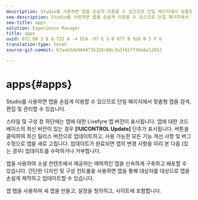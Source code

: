 ```yaml
---
description: Studio를 사용하면 앱을 손쉽게 이용할 수 있으므로 단일 페이지에서 맞춤형 앱을 검색, 편집 및 관리할 수 있습니다.
seo-description: Studio를 사용하면 앱을 손쉽게 이용할 수 있으므로 단일 페이지에서 맞춤형 앱을 검색, 편집 및 관리할 수 있습니다.
seo-title: apps
solution: Experience Manager
title: apps
uuid: 672 DB 3 B 6-722 A -4 ECA -97 E 5-B 877 B 926 B 5 F 6
translation-type: tm+mt
source-git-commit: 67aeb3de964473b326c88c3a3f81ff48a6a12652

---
```



# apps{#apps}

Studio를 사용하면 앱을 손쉽게 이용할 수 있으므로 단일 페이지에서 맞춤형 앱을 검색, 편집 및 관리할 수 있습니다.

스타일 및 구성 창 하단에는 앱에 대한 Livefyre 앱 버전이 표시됩니다. 앱에 대한 코드 베이스의 최신 버전이 있는 경우 **[!UICONTROL Update]** 단추가 표시됩니다. 버튼을 클릭하여 최신 릴리스 버전으로 업데이트하고, 사용 가능한 모든 기능 개선 사항 및 버그 수정으로 앱을 새로 고칩니다. 업데이트가 완료되면 앱의 변경 사항을 미리 본 다음 (있는 경우) 업데이트를 수락하거나 거부합니다.

앱을 사용하여 소셜 컨텐츠에서 제공하는 매력적인 앱을 신속하게 구축하고 배포할 수 있습니다. 간단한 디자인 및 구성 컨트롤을 사용하면 앱을 통해 대상자를 대상으로 앱을 손쉽게 제작하고 업데이트할 수 있습니다.

앱 탭을 사용하여 새 앱을 만들고, 설정을 정의하고, 사이트에 포함합니다.

